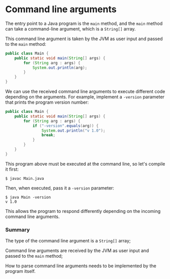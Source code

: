 <!-- TRANSLATED by md-translate -->
# Command line arguments

The entry point to a Java program is the `main` method, and the `main` method can take a command-line argument, which is a `String[]` array.

This command line argument is taken by the JVM as user input and passed to the `main` method:

```java
public class Main {
    public static void main(String[] args) {
        for (String arg : args) {
            System.out.println(arg);
        }
    }
}
```

We can use the received command line arguments to execute different code depending on the arguments. For example, implement a `-version` parameter that prints the program version number:

```java
public class Main {
    public static void main(String[] args) {
        for (String arg : args) {
            if ("-version".equals(arg)) {
                System.out.println("v 1.0");
                break;
            }
        }
    }
}
```

This program above must be executed at the command line, so let's compile it first:

```plain
$ javac Main.java
```

Then, when executed, pass it a `-version` parameter:

```plain
$ java Main -version
v 1.0
```

This allows the program to respond differently depending on the incoming command line arguments.

### Summary

The type of the command line argument is a `String[]` array;

Command line arguments are received by the JVM as user input and passed to the `main` method;

How to parse command line arguments needs to be implemented by the program itself.